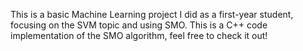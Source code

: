 This is a basic Machine Learning project I did as a first-year student, focusing on the SVM topic and using SMO. This is a C++ code implementation of the SMO algorithm, feel free to check it out!
